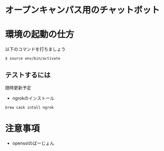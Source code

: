 # オープンキャンパス用のチャットボット

# 環境の起動の仕方

以下のコマンドを打ちましょう

```
$ source env/bin/activate
```

## テストするには

随時更新予定


- ngrokのインストール

```
brew cask intall ngrok
```


# 注意事項

- opensslのばーじょん



